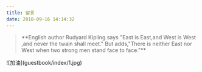 ```yaml
---
title: 留言
date: 2018-09-16 14:14:32
---
```

<blockquote class="blockquote-center">**English author Rudyard Kipling says "East is East,and West is West ,and never the twain shall meet." But adds,"There is neither East nor West when two strong men stand face to face."**</blockquote>
![加油](guestbook/index/1.jpg)
 <div class="ds-recent-visitors" data-num-items="28" data-avatar-size="42" id="ds-recent-visitors"></div>